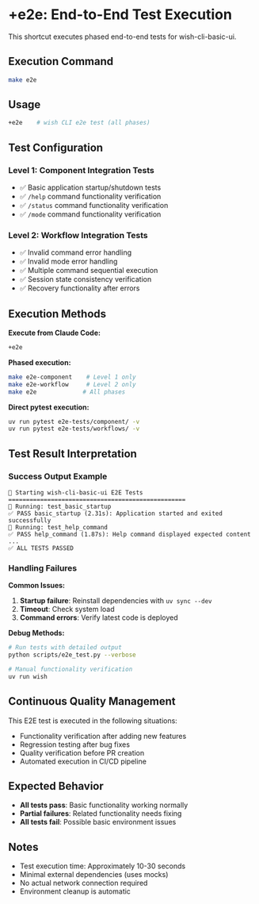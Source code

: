 # +e2e: End-to-End Test Execution

This shortcut executes phased end-to-end tests for wish-cli-basic-ui.

## Execution Command

```bash
make e2e
```

## Usage

```bash
+e2e    # wish CLI e2e test (all phases)
```

## Test Configuration

### Level 1: Component Integration Tests
- ✅ Basic application startup/shutdown tests
- ✅ `/help` command functionality verification
- ✅ `/status` command functionality verification
- ✅ `/mode` command functionality verification

### Level 2: Workflow Integration Tests
- ✅ Invalid command error handling
- ✅ Invalid mode error handling
- ✅ Multiple command sequential execution
- ✅ Session state consistency verification
- ✅ Recovery functionality after errors

## Execution Methods

**Execute from Claude Code:**
```bash
+e2e
```

**Phased execution:**
```bash
make e2e-component    # Level 1 only
make e2e-workflow     # Level 2 only
make e2e             # All phases
```

**Direct pytest execution:**
```bash
uv run pytest e2e-tests/component/ -v
uv run pytest e2e-tests/workflows/ -v
```

## Test Result Interpretation

### Success Output Example
```
🚀 Starting wish-cli-basic-ui E2E Tests
==================================================
🧪 Running: test_basic_startup
✅ PASS basic_startup (2.31s): Application started and exited successfully
🧪 Running: test_help_command
✅ PASS help_command (1.87s): Help command displayed expected content
...
✅ ALL TESTS PASSED
```

### Handling Failures

**Common Issues:**
1. **Startup failure**: Reinstall dependencies with `uv sync --dev`
2. **Timeout**: Check system load
3. **Command errors**: Verify latest code is deployed

**Debug Methods:**
```bash
# Run tests with detailed output
python scripts/e2e_test.py --verbose

# Manual functionality verification
uv run wish
```

## Continuous Quality Management

This E2E test is executed in the following situations:
- Functionality verification after adding new features
- Regression testing after bug fixes
- Quality verification before PR creation
- Automated execution in CI/CD pipeline

## Expected Behavior

- **All tests pass**: Basic functionality working normally
- **Partial failures**: Related functionality needs fixing
- **All tests fail**: Possible basic environment issues

## Notes

- Test execution time: Approximately 10-30 seconds
- Minimal external dependencies (uses mocks)
- No actual network connection required
- Environment cleanup is automatic